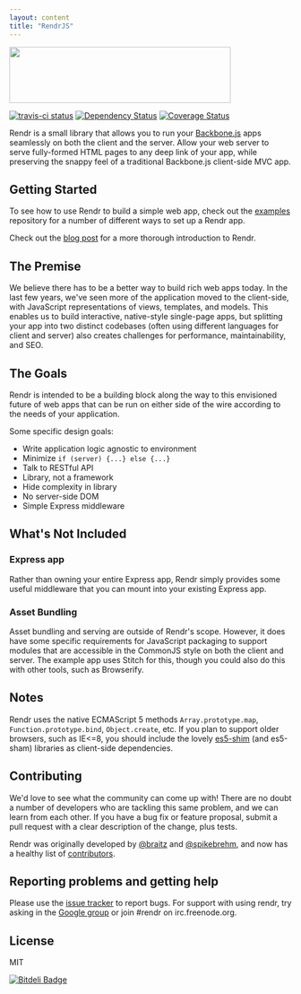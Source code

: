 ```yaml
---
layout: content
title: "RendrJS"
---
```


<a href="http://github.com/rendrjs/rendr">
  <img class="top-img" src="http://cl.ly/image/272q3f1u313b/Rendr-logotype.png" width="395" height="100">
</a>

[![travis-ci status](https://secure.travis-ci.org/rendrjs/rendr.png)](http://travis-ci.org/#!/rendrjs/rendr/builds)
[![Dependency Status](https://david-dm.org/rendrjs/rendr.png)](https://david-dm.org/rendrjs/rendr)
[![Coverage Status](https://coveralls.io/repos/rendrjs/rendr/badge.png)](https://coveralls.io/r/rendrjs/rendr)


Rendr is a small library that allows you to run your [Backbone.js](http://backbonejs.org/) apps seamlessly on both the client and the server. Allow your web server to serve fully-formed HTML pages to any deep link of your app, while preserving the snappy feel of a traditional Backbone.js client-side MVC app.

<h2 id="getting-started">Getting Started</h2>

To see how to use Rendr to build a simple web app, check out the [examples](https://github.com/rendrjs/rendr-examples) repository for a number of different ways to set up a Rendr app.

Check out the [blog post](http://nerds.airbnb.com/weve-launched-our-first-nodejs-app-to-product) for a more thorough introduction to Rendr.

<h2 id="premise">The Premise</h2>

We believe there has to be a better way to build rich web apps today. In the last few years, we've seen more of the application moved to the client-side, with JavaScript representations of views, templates, and models. This enables us to build interactive, native-style single-page apps, but splitting your app into two distinct codebases (often using different languages for client and server) also creates challenges for performance, maintainability, and SEO.


<h2 id="goals">The Goals</h2>

Rendr is intended to be a building block along the way to this envisioned future of web apps that can be run on either side of the wire according to the needs of your application.

Some specific design goals:

* Write application logic agnostic to environment
* Minimize `if (server) {...} else {...}`
* Talk to RESTful API
* Library, not a framework
* Hide complexity in library
* No server-side DOM
* Simple Express middleware

<h2 id="not-included">What's Not Included</h2>

### Express app

Rather than owning your entire Express app, Rendr simply provides some useful middleware that you can mount into your existing Express app.

### Asset Bundling

Asset bundling and serving are outside of Rendr's scope. However, it does have some specific requirements for JavaScript packaging to support modules that are accessible in the CommonJS style on both the client and server. The example app uses Stitch for this, though you could also do this with other tools, such as Browserify.

## Notes

Rendr uses the native ECMAScript 5 methods `Array.prototype.map`, `Function.prototype.bind`, `Object.create`, etc. If you plan to support older browsers, such as IE<=8, you should include the lovely [es5-shim](https://github.com/kriskowal/es5-shim) (and es5-sham) libraries as client-side dependencies.

<h2 id="contributing">Contributing</h2>

We'd love to see what the community can come up with! There are no doubt a number of developers who are tackling this same problem, and we can learn from each other. If you have a bug fix or feature proposal, submit a pull request with a clear description of the change, plus tests.

Rendr was originally developed by [@braitz](https://github.com/braitz) and [@spikebrehm](https://github.com/spikebrehm), and now has a healthy list of [contributors](https://github.com/rendrjs/rendr/graphs/contributors).

## Reporting problems and getting help

Please use the [issue tracker][issues] to report bugs. For support with using
rendr, try asking in the [Google group][ggroup] or join #rendr on
irc.freenode.org.

[ggroup]: https://groups.google.com/forum/#!forum/rendrjs
[issues]: https://github.com/rendrjs/rendr/issues

## License

MIT

[![Bitdeli Badge](https://d2weczhvl823v0.cloudfront.net/rendrjs/rendr/trend.png)](https://bitdeli.com/free "Bitdeli Badge")

